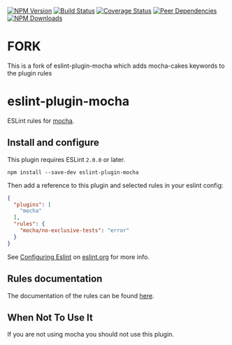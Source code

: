[![NPM Version](https://img.shields.io/npm/v/eslint-plugin-mocha.svg?style=flat)](https://www.npmjs.org/package/eslint-plugin-mocha)
[![Build Status](https://img.shields.io/travis/lo1tuma/eslint-plugin-mocha/master.svg?style=flat)](https://travis-ci.org/lo1tuma/eslint-plugin-mocha)
[![Coverage Status](https://img.shields.io/coveralls/lo1tuma/eslint-plugin-mocha/master.svg?style=flat)](https://coveralls.io/r/lo1tuma/eslint-plugin-mocha)
[![Peer Dependencies](http://img.shields.io/david/peer/lo1tuma/eslint-plugin-mocha.svg?style=flat)](https://david-dm.org/lo1tuma/eslint-plugin-mocha#info=peerDependencies&view=table)
[![NPM Downloads](https://img.shields.io/npm/dm/eslint-plugin-mocha.svg?style=flat)](https://www.npmjs.org/package/eslint-plugin-mocha)

# FORK
This is a fork of eslint-plugin-mocha which adds mocha-cakes keywords to the plugin rules

# eslint-plugin-mocha

ESLint rules for [mocha](http://mochajs.org/).

## Install and configure

This plugin requires ESLint `2.0.0` or later.

`npm install --save-dev eslint-plugin-mocha`

Then add a reference to this plugin and selected rules in your eslint config:

```json
{
  "plugins": [
    "mocha"
  ],
  "rules": {
    "mocha/no-exclusive-tests": "error"
  }
}
```
See [Configuring Eslint](http://eslint.org/docs/user-guide/configuring) on [eslint.org](http://eslint.org) for more info.

## Rules documentation

The documentation of the rules can be found [here](docs/rules).

## When Not To Use It

If you are not using mocha you should not use this plugin.
